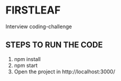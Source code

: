 # FIRSTLEAF

Interview coding-challenge

## STEPS TO RUN THE CODE

1) npm install
2) npm start
3) Open the project in http://localhost:3000/